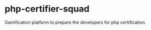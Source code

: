 php-certifier-squad
===================

Gamification platform to prepare the developers for php certification.

